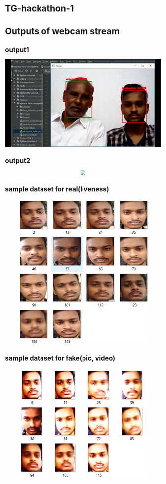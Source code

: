 # TG-hackathon-1
# Outputs of webcam stream
## output1
 <p align="center">
   <img src="output221.gif">
  </p>
  
## output2
 <p align="center">
   <img src="output222.gif">
  </p>


## sample dataset for real(liveness)
 <p align="center">
   <img src="cap1.JPG">
  </p>
  
## sample dataset for fake(pic, video)
 <p align="center">
   <img src="Cap2.JPG">
  </p>
